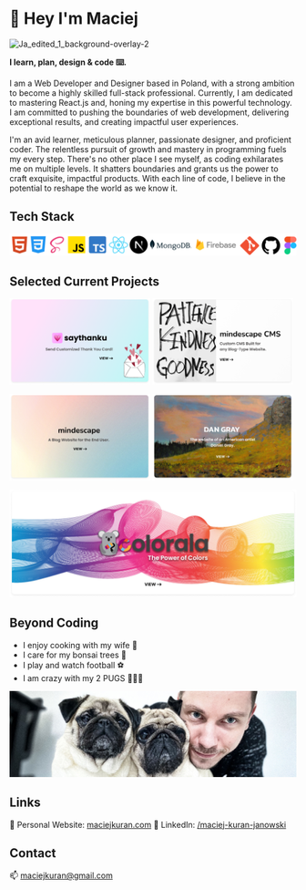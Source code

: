 # 👋 Hey I'm Maciej

![Ja_edited_1_background-overlay-2](https://user-images.githubusercontent.com/103118542/189139452-abcc5a0a-d206-457c-99c6-86e6592607ec.jpg)

<b>I learn, plan, design & code ⌨️.</b> 

I am a Web Developer and Designer based in Poland, with a strong ambition to become a highly skilled full-stack professional. Currently, I am dedicated to mastering React.js and, honing my expertise in this powerful technology. I am committed to pushing the boundaries of web development, delivering exceptional results, and creating impactful user experiences.

I'm an avid learner, meticulous planner, passionate designer, and proficient coder. The relentless pursuit of growth and mastery in programming fuels my every step. There's no other place I see myself, as coding exhilarates me on multiple levels. It shatters boundaries and grants us the power to craft exquisite, impactful products. With each line of code, I believe in the potential to reshape the world as we know it.

## Tech Stack

<p align="center">
  <img  src="./images/techstack.png">
</p>

## Selected Current Projects

<p float="left">
  <a href="https://github.com/maciejkuran/saythanku"><img src="./images/saythanku-banner.png" width="49%" /></a>
  <a href="https://github.com/maciejkuran/mindescape-cms-public"><img src="./images/mindescape-cms-banner.png" width="49%" /></a>
</p>

<p float="left">
  <a href="https://github.com/maciejkuran/mindescape-website"><img src="./images/mindescape-banner.png" width="49%" /></a>
  <a href="https://github.com/maciejkuran/dan-gray-artist"><img src="./images/dan-gray-banner.png" width="49%" /></a>
</p>

<p float="left">
  <a href="https://github.com/maciejkuran/colorala"><img src="./images/colorala.png" width="100%" /></a>
</p>

## Beyond Coding

- I enjoy cooking with my wife 🍲
- I care for my bonsai trees 🌳
- I play and watch football ⚽
- I am crazy with my 2 PUGS 🧸🧸🧡

<p align="center">
  <img  src="./images/me-and-pugs.png">
</p>

## Links

🔗 Personal Website: [maciejkuran.com](https://maciejkuran.com/)
🔗 LinkedIn: [/maciej-kuran-janowski](https://www.linkedin.com/in/maciej-kuran-janowski/)

## Contact

📫 maciejkuran@gmail.com
